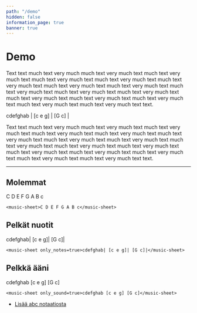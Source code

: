 ```yaml
---
path: "/demo"
hidden: false
information_page: true
banner: true
---
```


# Demo

Text text much text very much much text very much text much text very much text much text very much text much text very much text much text very much text much text very much text much text very much text much text very much text much text very much text much text very much text much text very much text much text very much text much text very much text much text very much text much text very much text text.

<music-sheet>cdefghab | [c e g] | [G c] |</music-sheet>

Text text much text very much much text very much text much text very much text much text very much text much text very much text much text very much text much text very much text much text very much text much text very much text much text very much text much text very much text much text very much text much text very much text much text very much text much text very much text much text very much text text.

<hr>

## Molemmat

<music-sheet>C D E F G A B c</music-sheet>

```
<music-sheet>C D E F G A B c</music-sheet>
```

## Pelkät nuotit

<music-sheet only_notes=true>cdefghab| [c e g]| [G c]|</music-sheet>

```
<music-sheet only_notes=true>cdefghab| [c e g]| [G c]|</music-sheet>
```

## Pelkkä ääni

<music-sheet only_sound=true>cdefghab [c e g] [G c]</music-sheet>

```
<music-sheet only_sound=true>cdefghab [c e g] [G c]</music-sheet>
```

- [Lisää abc notaatiosta](http://abcnotation.com/learn)
